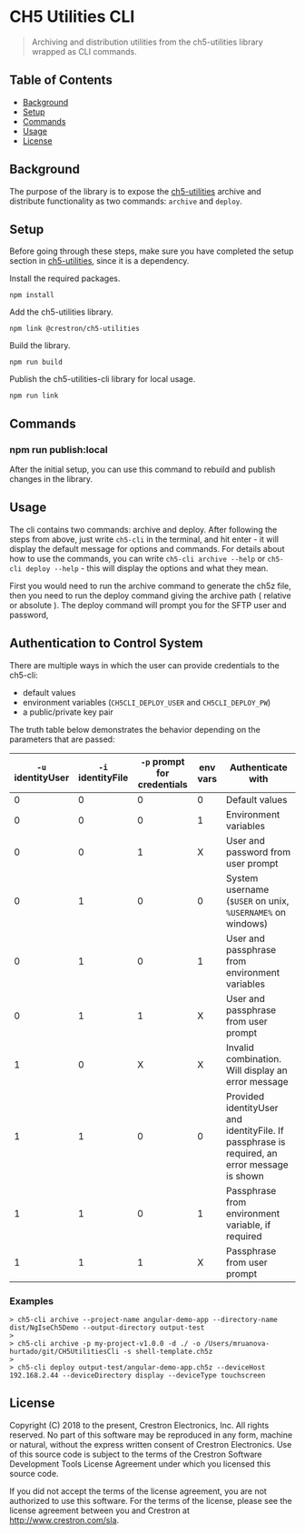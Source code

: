 # CH5 Utilities CLI

> Archiving and distribution utilities from the ch5-utilities library wrapped as CLI commands.

## Table of Contents

- [Background](#background)
- [Setup](#setup)
- [Commands](#commands)
- [Usage](#usage)
- [License](#license)

## Background

The purpose of the library is to expose the [ch5-utilities](./../CH5Utilities/readme.md) archive and distribute functionality as two commands: `archive` and `deploy`.

## Setup

Before going through these steps, make sure you have completed the setup section in [ch5-utilities](./../CH5Utilities/readme.md), since it is a dependency.

Install the required packages.
```
npm install
```

Add the ch5-utilities library.
```
npm link @crestron/ch5-utilities
```

Build the library.
```
npm run build
```

Publish the ch5-utilities-cli library for local usage.
```
npm run link
```

## Commands

### npm run publish:local

After the initial setup, you can use this command to rebuild and publish changes in the library.

## Usage

The cli contains two commands: archive and deploy. After following the steps from above, just write `ch5-cli` in the terminal, and hit enter - it will display the default message for options and commands.
For details about how to use the commands, you can write `ch5-cli archive --help` or `ch5-cli deploy --help` - this will display the options and what they mean.

First you would need to run the archive command to generate the ch5z file, then you need to run the deploy command giving the archive path ( relative or absolute ).
The deploy command will prompt you for the SFTP user and password,

## Authentication to Control System

There are multiple ways in which the user can provide credentials to the ch5-cli:

- default values
- environment variables (`CH5CLI_DEPLOY_USER` and `CH5CLI_DEPLOY_PW`)
- a public/private key pair

The truth table below demonstrates the behavior depending on the parameters that are passed:


|`-u` identityUser|`-i` identityFile |`-p` prompt for credentials      | env vars | Authenticate with|
| ----------- | ----------- |----------- | ----------- |----------- |
|0|0|0|0|Default values|
|0|0|0|1|Environment variables|
|0|0|1|X|User and password from user prompt|
|0|1|0|0|System username (`$USER` on unix, `%USERNAME%` on windows)|
|0|1|0|1|User and passphrase from environment variables|
|0|1|1|X|User and passphrase from user prompt|
|1|0|X|X|Invalid combination. Will display an error message|
|1|1|0|0|Provided identityUser and identityFile. If passphrase is required, an error message is shown|
|1|1|0|1|Passphrase from environment variable, if required|
|1|1|1|X|Passphrase from user prompt|

### Examples

```
> ch5-cli archive --project-name angular-demo-app --directory-name dist/NgIseCh5Demo --output-directory output-test
>
> ch5-cli archive -p my-project-v1.0.0 -d ./ -o /Users/mruanova-hurtado/git/CH5UtilitiesCli -s shell-template.ch5z
>
> ch5-cli deploy output-test/angular-demo-app.ch5z --deviceHost 192.168.2.44 --deviceDirectory display --deviceType touchscreen
```

## License

Copyright (C) 2018 to the present, Crestron Electronics, Inc.
All rights reserved.
No part of this software may be reproduced in any form, machine
or natural, without the express written consent of Crestron Electronics.
Use of this source code is subject to the terms of the Crestron Software 
Development Tools License Agreement under which you licensed this source code.

If you did not accept the terms of the license agreement,
you are not authorized to use this software. For the terms of the license,
please see the license agreement between you and Crestron at http://www.crestron.com/sla.
